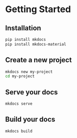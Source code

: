 # Getting Started

## Installation

```bash
pip install mkdocs
pip install mkdocs-material
```

## Create a new project

```bash
mkdocs new my-project
cd my-project
```

## Serve your docs

```bash
mkdocs serve
```

## Build your docs

```bash
mkdocs build
``` 